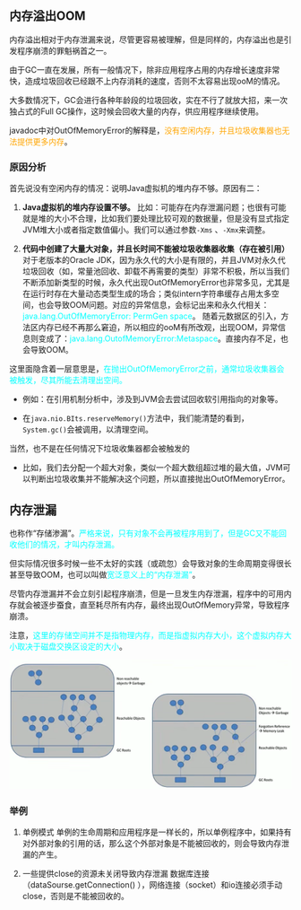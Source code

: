 ## 内存溢出OOM

内存溢出相对于内存泄漏来说，尽管更容易被理解，但是同样的，内存溢出也是引发程序崩溃的罪魁祸首之一。

由于GC一直在发展，所有一般情况下，除非应用程序占用的内存增长速度非常快，造成垃圾回收已经跟不上内存消耗的速度，否则不太容易出现ooM的情况。

大多数情况下，GC会进行各种年龄段的垃圾回收，实在不行了就放大招，来一次独占式的Full GC操作，这时候会回收大量的内存，供应用程序继续使用。

javadoc中对OutOfMemoryError的解释是，<font color="orange">没有空闲内存，并且垃圾收集器也无法提供更多内存</font>。

### 原因分析

首先说没有空闲内存的情况：说明Java虚拟机的堆内存不够。原因有二：

1.  **Java虚拟机的堆内存设置不够。**
   比如：可能存在内存泄漏问题；也很有可能就是堆的大小不合理，比如我们要处理比较可观的数据量，但是没有显式指定JVM堆大小或者指定数值偏小。我们可以通过参数`-Xms` 、`-Xmx`来调整。 

2. **代码中创建了大量大对象，并且长时间不能被垃圾收集器收集（存在被引用）**
   对于老版本的Oracle JDK，因为永久代的大小是有限的，并且JVM对永久代垃圾回收（如，常量池回收、卸载不再需要的类型）非常不积极，所以当我们不断添加新类型的时候，永久代出现OutOfMemoryError也非常多见，尤其是在运行时存在大量动态类型生成的场合；类似intern字符串缓存占用太多空间，也会导致OOM问题。对应的异常信息，会标记出来和永久代相关：<font color="cyan">java.lang.OutOfMemoryError: PermGen space</font>。
   随着元数据区的引入，方法区内存已经不再那么窘迫，所以相应的ooM有所改观，出现OOM，异常信息则变成了：<font color="cyan">java.lang.OutofMemoryError:Metaspace</font>。直接内存不足，也会导致OOM。 

这里面隐含着一层意思是，<font color="cyan">在抛出OutOfMemoryError之前，通常垃圾收集器会被触发，尽其所能去清理出空间。</font>

- 例如：在引用机制分析中，涉及到JVM会去尝试回收软引用指向的对象等。

- 在`java.nio.BIts.reserveMemory()`方法中，我们能清楚的看到，`System.gc()`会被调用，以清理空间。

当然，也不是在任何情况下垃圾收集器都会被触发的

- 比如，我们去分配一个超大对象，类似一个超大数组超过堆的最大值，JVM可以判断出垃圾收集并不能解决这个问题，所以直接抛出OutOfMemoryError。



## 内存泄漏

也称作“存储渗漏”。<font color="cyan">严格来说，只有对象不会再被程序用到了，但是GC又不能回收他们的情况，才叫内存泄漏。</font>

但实际情况很多时候一些不太好的实践（或疏忽）会导致对象的生命周期变得很长甚至导致OOM，也可以叫做<font color="cyan">宽泛意义上的“内存泄漏”</font>。

尽管内存泄漏并不会立刻引起程序崩溃，但是一旦发生内存泄漏，程序中的可用内存就会被逐步蚕食，直至耗尽所有内存，最终出现OutOfMemory异常，导致程序崩溃。

注意，<font color="cyan">这里的存储空间并不是指物理内存，而是指虚拟内存大小，这个虚拟内存大小取决于磁盘交换区设定的大小</font>。

![image-20230503122742012](image/65.%E5%86%85%E5%AD%98%E6%BA%A2%E5%87%BA%E5%92%8C%E5%86%85%E5%AD%98%E6%B3%84%E9%9C%B2/image-20230503122742012.png)

### 举例

1.  单例模式
   单例的生命周期和应用程序是一样长的，所以单例程序中，如果持有对外部对象的引用的话，那么这个外部对象是不能被回收的，则会导致内存泄漏的产生。 

2.  一些提供close的资源未关闭导致内存泄漏
   数据库连接（dataSourse.getConnection() ），网络连接（socket）和io连接必须手动close，否则是不能被回收的。 